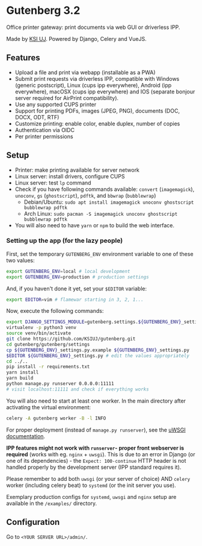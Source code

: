 # Gutenberg 3.2

Office printer gateway: print documents via web GUI or driverless IPP.

Made by [KSI UJ](http://ksi.ii.uj.edu.pl). Powered by Django, Celery and VueJS.

## Features

- Upload a file and print via webapp (installable as a PWA)
- Submit print requests via driverless IPP, compatible with Windows (generic postscript), Linux (cups ipp everywhere),
  Android (ipp everywhere), macOSX (cups ipp everywhere) and IOS (separate bonjour server required for AirPrint
  compatibility).
- Use any supported CUPS printer
- Support for printing PDFs, images (JPEG, PNG), documents (DOC, DOCX, ODT, RTF)
- Customize printing: enable color, enable duplex, number of copies
- Authentication via OIDC
- Per printer permissions

## Setup

- Printer: make printing available for server network
- Linux server: install drivers, configure CUPS
- Linux server: test `lp` command
- Check if you have following commands available: `convert` (`imagemagick`),
  `unoconv`, `gs` (`ghostscript`), `pdftk`, and `bbwrap` (`bubblewrap`)
    - Debian/Ubuntu: `sudo apt install imagemagick unoconv ghostscript bubblewrap pdftk`
    - Arch Linux: `sudo pacman -S imagemagick unoconv ghostscript bubblewrap pdftk`
- You will also need to have `yarn` or `npm` to build the web interface.

### Setting up the app (for the lazy people)

First, set the temporary `GUTENBERG_ENV` environment variable to one of these two values:

```sh
export GUTENBERG_ENV=local # local development
export GUTENBERG_ENV=production # production settings
```

And, if you haven't done it yet, set your `$EDITOR` variable:

```sh
export EDITOR=vim # flamewar starting in 3, 2, 1...
```

Now, execute the following commands:

```sh
export DJANGO_SETTINGS_MODULE=gutenberg.settings.${GUTENBERG_ENV}_settings
virtualenv -p python3 venv
source venv/bin/activate
git clone https://github.com/KSIUJ/gutenberg.git
cd gutenberg/gutenberg/settings
cp ${GUTENBERG_ENV}_settings.py.example ${GUTENBERG_ENV}_settings.py
$EDITOR ${GUTENBERG_ENV}_settings.py # edit the values appropriately
cd ../..
pip install -r requirements.txt
yarn install
yarn build
python manage.py runserver 0.0.0.0:11111
# visit localhost:11111 and check if everything works
```

You will also need to start at least one worker. In the main directory after activating the virtual environment:

```sh
celery -A gutenberg worker -B -l INFO
```

For proper deployment (instead of `manage.py runserver`), see the
[uWSGI documentation](http://uwsgi-docs.readthedocs.io/en/latest/tutorials/Django_and_nginx.html).  

**IPP features might not work with `runserver`- proper front webserver is required** (works with eg. `nginx` + `uwsgi`).
This is due to an error in Django (or one of its dependencies) - the `Expect: 100-continue` HTTP header is not handled
properly by the development server (IPP standard requires it). 

Please remember to add both `uwsgi` (or your server of choice) AND `celery` worker (including celery beat) to `systemd`
(or the init server you use).

Exemplary production configs for `systemd`, `uwsgi` and `nginx` setup are available in the `/examples/` directory.
## Configuration

Go to `<YOUR SERVER URL>/admin/`.
